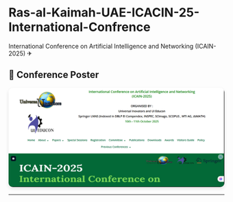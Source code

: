 # Ras-al-Kaimah-UAE-ICACIN-25-International-Confrence
International Conference on Artificial Intelligence and Networking (ICAIN-2025) ✈

  <h2>📌 Conference Poster</h2>
  <a href="assets/poster.png" target="_blank">
    <img src="IMAGES - PICS/ICACIN POSTER INVITATION TEMPLATE.PNG" alt="Conference Poster" width="600" style="border-radius: 10px; box-shadow: 0 4px 8px rgba(0,0,0,0.1);">
  </a>
</div>
<hr>
